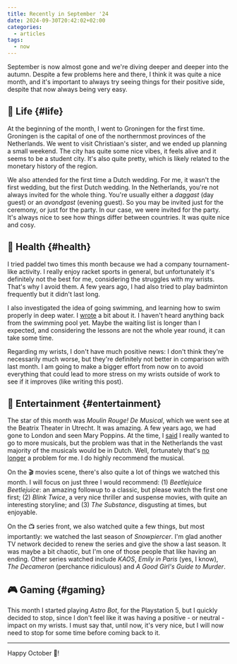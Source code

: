 ```yaml
---
title: Recently in September '24
date: 2024-09-30T20:42:02+02:00
categories:
  - articles
tags:
  - now
---
```


September is now almost gone and we're diving deeper and deeper into the autumn. Despite a few problems here and there, I think it was quite a nice month, and it's important to always try seeing things for their positive side, despite that now always being very easy.

<!--more-->

## 🍄 Life {#life}

At the beginning of the month, I went to Groningen for the first time. Groningen is the capital of one of the northernmost provinces of the Netherlands. We went to visit Christiaan's sister, and we ended up planning a small weekend. The city has quite some nice vibes, it feels alive and it seems to be a student city. It's also quite pretty, which is likely related to the monetary history of the region.

We also attended for the first time a Dutch wedding. For me, it wasn't the first wedding, but the first Dutch wedding. In the Netherlands, you're not always invited for the whole thing. You're usually either a *daggast* (day guest) or an *avondgast* (evening guest). So you may be invited just for the ceremony, or just for the party. In our case, we were invited for the party. It's always nice to see how things differ between countries. It was quite nice and cosy.

## 💪 Health {#health}

I tried paddel two times this month because we had a company tournament-like activity. I really enjoy racket sports in general, but unfortunately it's definitely not the best for me, considering the struggles with my wrists. That's why I avoid them. A few years ago, I had also tried to play badminton frequently but it didn't last long.

I also investigated the idea of going swimming, and learning how to swim properly in deep water. I [wrote](/2024/09/09/fear-of-deep-water/) a bit about it. I haven't heard anything back from the swimming pool yet. Maybe the waiting list is longer than I expected, and considering the lessons are not the whole year round, it can take some time.

Regarding my wrists, I don't have much positive news: I don't think they're necessarily much worse, but they're definitely not better in comparison with last month. I am going to make a bigger effort from now on to avoid everything that could lead to more stress on my wrists outside of work to see if it improves (like writing this post).

## 🍿 Entertainment {#entertainment}

The star of this month was *Moulin Rouge! De Musical*, which we went see at the Beatrix Theater in Utrecht. It was amazing. A few years ago, we had gone to London and seen Mary Poppins. At the time, I [said](/2022/04/30/recently/) I really wanted to go to more musicals, but the problem was that in the Netherlands the vast majority of the musicals would be in Dutch. Well, fortunately that's [no longer](/2024/07/23/dutch-b2/) a problem for me. I do highly recommend the musical.

On the 🎬 movies scene, there's also quite a lot of things we watched this month. I will focus on just three I would recommend: (1) *Beetlejuice Beetlejuice*: an amazing followup to a classic, but please watch the first one first; (2) *Blink Twice*, a very nice thriller and suspense movies, with quite an interesting storyline; and (3) *The Substance*, disgusting at times, but enjoyable.

On the 📺 series front, we also watched quite a few things, but most importantly: we watched the last season of *Snowpiercer*. I'm glad another TV network decided to renew the series and give the show a last season. It was maybe a bit chaotic, but I'm one of those people that like having an ending. Other series watched include *KAOS*, *Emily in Paris* (yes, I know), *The Decameron* (perchance ridiculous) and *A Good Girl's Guide to Murder*.

## 🎮 Gaming {#gaming}

This month I started playing *Astro Bot*, for the Playstation 5, but I quickly decided to stop, since I don't feel like it was having a positive - or neutral - impact on my wrists. I must say that, until now, it's very nice, but I will now need to stop for some time before coming back to it.

<hr>

Happy October 🎃!
